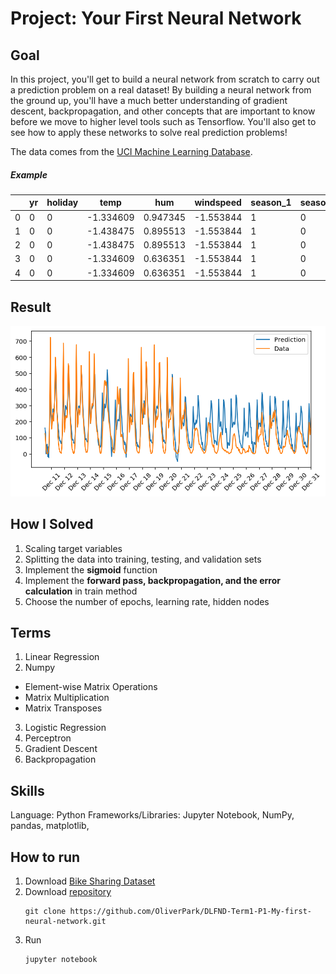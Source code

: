# Project: Your First Neural Network

## Goal
In this project, you'll get to build a neural network from scratch to carry out a prediction problem on a real dataset! By building a neural network from the ground up, you'll have a much better understanding of gradient descent, backpropagation, and other concepts that are important to know before we move to higher level tools such as Tensorflow. You'll also get to see how to apply these networks to solve real prediction problems!

The data comes from the [UCI Machine Learning Database](https://archive.ics.uci.edu/ml/datasets/Bike+Sharing+Dataset).

##### Example

|      | yr   | holiday | temp      | hum      | windspeed | season_1 | season_2 | season_3 | season_4 | weathersit_1 | ...  | hr_21 | hr_22 | hr_23 | weekday_0 | weekday_1 | weekday_2 | weekday_3 | weekday_4 | weekday_5 | weekday_6 |
| ---- | ---- | ------- | --------- | -------- | --------- | -------- | -------- | -------- | -------- | ------------ | ---- | ----- | ----- | ----- | --------- | --------- | --------- | --------- | --------- | --------- | --------- |
| 0    | 0    | 0       | -1.334609 | 0.947345 | -1.553844 | 1        | 0        | 0        | 0        | 1            | ...  | 0     | 0     | 0     | 0         | 0         | 0         | 0         | 0         | 0         | 1         |
| 1    | 0    | 0       | -1.438475 | 0.895513 | -1.553844 | 1        | 0        | 0        | 0        | 1            | ...  | 0     | 0     | 0     | 0         | 0         | 0         | 0         | 0         | 0         | 1         |
| 2    | 0    | 0       | -1.438475 | 0.895513 | -1.553844 | 1        | 0        | 0        | 0        | 1            | ...  | 0     | 0     | 0     | 0         | 0         | 0         | 0         | 0         | 0         | 1         |
| 3    | 0    | 0       | -1.334609 | 0.636351 | -1.553844 | 1        | 0        | 0        | 0        | 1            | ...  | 0     | 0     | 0     | 0         | 0         | 0         | 0         | 0         | 0         | 1         |
| 4    | 0    | 0       | -1.334609 | 0.636351 | -1.553844 | 1        | 0        | 0        | 0        | 1            | ...  | 0     | 0     | 0     | 0         | 0         | 0         | 0         | 0         | 0         | 1         |

## Result
![Output Image](output_image.png)

## How I Solved
1. Scaling target variables
2. Splitting the data into training, testing, and validation sets
3. Implement the **sigmoid** function
4. Implement the **forward pass, backpropagation, and the error calculation** in train method
5. Choose the number of epochs, learning rate, hidden nodes

## Terms
1. Linear Regression
2. Numpy
  - Element-wise Matrix Operations
  - Matrix Multiplication
  - Matrix Transposes
3. Logistic Regression
4. Perceptron
5. Gradient Descent
6. Backpropagation

## Skills
Language: Python
Frameworks/Libraries: Jupyter Notebook, NumPy, pandas, matplotlib, 

## How to run
1. Download [Bike Sharing Dataset](https://archive.ics.uci.edu/ml/datasets/Bike+Sharing+Dataset)
2. Download [repository](https://github.com/OliverPark/DLFND-Term1-P1-My-first-neural-network.git)
   ```Shell
   git clone https://github.com/OliverPark/DLFND-Term1-P1-My-first-neural-network.git
   ```
3. Run
   ```Shell
   jupyter notebook
   ```